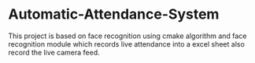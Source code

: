 # Automatic-Attendance-System
This project is based on face recognition using cmake algorithm and face recognition module which records live attendance into a excel sheet also record the live camera feed.
